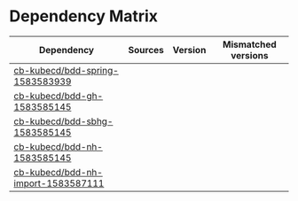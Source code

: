 # Dependency Matrix

Dependency | Sources | Version | Mismatched versions
---------- | ------- | ------- | -------------------
[cb-kubecd/bdd-spring-1583583939](https://github.com/cb-kubecd/bdd-spring-1583583939.git) |  | []() | 
[cb-kubecd/bdd-gh-1583585145](https://github.com/cb-kubecd/bdd-gh-1583585145.git) |  | []() | 
[cb-kubecd/bdd-sbhg-1583585145](https://github.com/cb-kubecd/bdd-sbhg-1583585145.git) |  | []() | 
[cb-kubecd/bdd-nh-1583585145](https://github.com/cb-kubecd/bdd-nh-1583585145.git) |  | []() | 
[cb-kubecd/bdd-nh-import-1583587111](https://github.com/cb-kubecd/bdd-nh-import-1583587111.git) |  | []() | 
